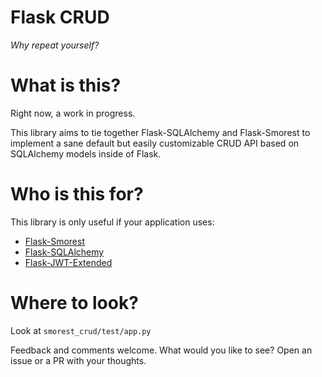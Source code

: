 # Flask CRUD
_Why repeat yourself?_

# What is this?
Right now, a work in progress.

This library aims to tie together Flask-SQLAlchemy and Flask-Smorest to implement a sane default but easily customizable CRUD API based on SQLAlchemy models inside of Flask.

# Who is this for?
This library is only useful if your application uses:
* [Flask-Smorest](https://flask-smorest.readthedocs.io/en/stable/)
* [Flask-SQLAlchemy](https://flask-sqlalchemy.palletsprojects.com/)
* [Flask-JWT-Extended](https://flask-jwt-extended.readthedocs.io/en/stable/)


# Where to look?
Look at `smorest_crud/test/app.py`


Feedback and comments welcome. What would you like to see? Open an issue or a PR with your thoughts.
